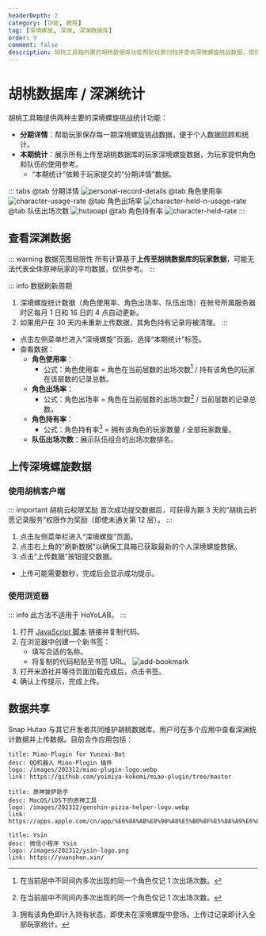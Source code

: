 ```yaml
---
headerDepth: 2
category: [功能, 教程]
tag: [深境螺旋, 深渊, 深渊数据库]
order: 9
comment: false
description: 胡桃工具箱内置的胡桃数据库功能帮助玩家归档并查询深境螺旋挑战数据，提供全面的统计分析并支持玩家上传数据到数据库。
---
```


# 胡桃数据库 / 深渊统计

胡桃工具箱提供两种主要的深境螺旋挑战统计功能：

- **分期详情**：帮助玩家保存每一期深境螺旋挑战数据，便于个人数据回顾和统计。
- **本期统计**：展示所有上传至胡桃数据库的玩家深境螺旋数据，为玩家提供角色和队伍的使用参考。
  - “本期统计”依赖于玩家提交的“分期详情”数据。

::: tabs
@tab 分期详情
![personal-record-details](https://img.alicdn.com/imgextra/i4/1797064093/O1CN01ykD0CZ1g6e0sAQMn1_!!1797064093.png_.webp)
@tab 角色使用率
![character-usage-rate](https://img.alicdn.com/imgextra/i1/1797064093/O1CN01dvdsCG1g6e0xyDPo5_!!1797064093.png_.webp)
@tab 角色出场率
![character-held-n-usage-rate](https://img.alicdn.com/imgextra/i2/1797064093/O1CN01Pdv5w01g6e0u1ewov_!!1797064093.png_.webp)
@tab 队伍出场次数
![hutaoapi](https://img.alicdn.com/imgextra/i2/1797064093/O1CN01k1W4tw1g6e0wOyjdf_!!1797064093.png_.webp)
@tab 角色持有率
![character-held-rate](https://img.alicdn.com/imgextra/i3/1797064093/O1CN01bQvukt1g6e0uuU2Fh_!!1797064093.png_.webp)
:::

## 查看深渊数据

::: warning 数据范围局限性
所有计算基于**上传至胡桃数据库的玩家数据**，可能无法代表全体原神玩家的平均数据，仅供参考。
:::

::: info 数据刷新周期

1. 深境螺旋统计数据（角色使用率、角色出场率、队伍出场）在帐号所属服务器时区每月 1 日和 16 日的 4 点自动更新。
2. 如果用户在 30 天内未重新上传数据，其角色持有记录将被清理。
   :::

- 点击左侧菜单栏进入“深境螺旋”页面，选择“本期统计”标签。
- 查看数据：
  - **角色使用率**：
    - 公式：角色使用率 = 角色在当前层数的出场次数[^first] / 持有该角色的玩家在该层数的记录总数。
  - **角色出场率**：
    - 公式：角色出场率 = 角色在当前层数的出场次数[^first-2] / 当前层数的记录总数。
  - **角色持有率**：
    - 公式：角色持有率[^third] = 拥有该角色的玩家数量 / 全部玩家数量。
  - **队伍出场次数**：展示队伍组合的出场次数排名。

## 上传深境螺旋数据

### 使用胡桃客户端

::: important 胡桃云权限奖励
首次成功提交数据后，可获得为期 3 天的“胡桃云祈愿记录服务”权限作为奖励（即使未通关第 12 层）。
:::

1. 点击左侧菜单栏进入“深境螺旋”页面。
2. 点击右上角的“刷新数据”以确保工具箱已获取最新的个人深境螺旋数据。
3. 点击“上传数据”按钮提交数据。

- 上传可能需要数秒，完成后会显示成功提示。

### 使用浏览器

::: info
此方法不适用于 HoYoLAB。
:::

1. 打开 [JavaScript 脚本](/upload-abyss-data.js) 链接并复制代码。
2. 在浏览器中创建一个新书签：
   - 填写合适的名称。
   - 将复制的代码粘贴至书签 URL。
     ![add-bookmark](https://img.alicdn.com/imgextra/i3/1797064093/O1CN01p0KOqU1g6dvfDQO6e_!!1797064093.png_.webp)
3. 打开米游社并等待页面加载完成后，点击书签。
4. 确认上传提示，完成上传。

## 数据共享

Snap Hutao 与其它开发者共同维护胡桃数据库。用户可在多个应用中查看深渊统计数据并上传数据。目前合作应用包括：

<div class="vp-card-container">

```component VPCard
title: Miao-Plugin for Yunzai-Bot
desc: QQ机器人 Miao-Plugin 插件
logo: /images/202312/miao-plugin-logo.webp
link: https://github.com/yoimiya-kokomi/miao-plugin/tree/master
```

```component VPCard
title: 原神披萨助手
desc: MacOS/iOS下的原神工具
logo: /images/202312/genshin-pizza-helper-logo.webp
link: https://apps.apple.com/cn/app/%E6%8A%AB%E8%90%A8%E5%B0%8F%E5%8A%A9%E6%89%8B/id1635319193
```

```component VPCard
title: Ysin
desc: 微信小程序 Ysin
logo: /images/202312/ysin-logo.png
link: https://yuanshen.xin/
```

</div>

[^first]: 在当前层中不同间内多次出现的同一个角色仅记 1 次出场次数。

[^first-2]: 在当前层中不同间内多次出现的同一个角色仅记 1 次出场次数。

[^third]: 拥有该角色即计入持有状态，即使未在深境螺旋中登场。上传过记录即计入全部玩家统计。
